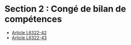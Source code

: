 # Section 2 : Congé de bilan de compétences

* [Article L6322-42](./LEGIARTI000006904200.md)
* [Article L6322-43](./LEGIARTI000006904201.md)
